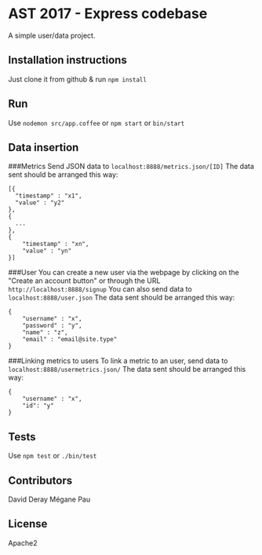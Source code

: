 
# AST 2017 - Express codebase

A simple user/data project.

## Installation instructions

Just clone it from github & run `npm install`

## Run

Use `nodemon src/app.coffee` or `npm start` or `bin/start`

## Data insertion

###Metrics
Send JSON data to `localhost:8888/metrics.json/[ID]`
The data sent should be arranged this way:
```
[{
  "timestamp" : "x1",
  "value" : "y2"
},
{
  ...
},
{
	"timestamp" : "xn",
	"value" : "yn"
}]
```

###User
You can create a new user via the webpage by clicking on the "Create an account button" or through the URL `http://localhost:8888/signup`
You can also send data to `localhost:8888/user.json`
The data sent should be arranged this way:
```
{
	"username" : "x",
	"password" : "y",
	"name" : "z",
	"email" : "email@site.type"
}
```

###Linking metrics to users
To link a metric to an user, send data to `localhost:8888/usermetrics.json/`
The data sent should be arranged this way:
```
{
	"username" : "x",
	"id": "y"
}
```


## Tests

Use `npm test` or `./bin/test`

## Contributors

David Deray
Mégane Pau

## License

Apache2
